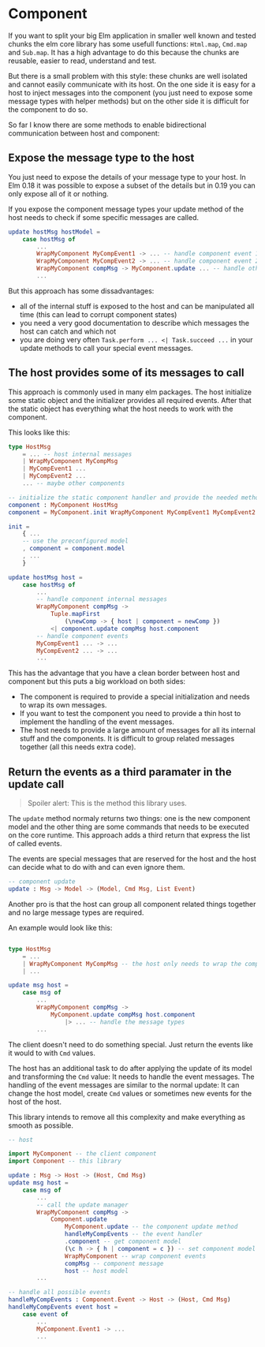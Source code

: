 # Component

If you want to split your big Elm application in smaller well known and tested chunks the elm core
library has some usefull functions: `Html.map`, `Cmd.map` and `Sub.map`. It has a
high advantage to do this because the chunks are reusable, easier to read, understand and test.

But there is a small problem with this style: these chunks are well isolated and cannot easily
communicate with its host. On the one side it is easy for a host to inject messages into the
component (you just need to expose some message types with helper methods) but on the other side it
is difficult for the component to do so.

So far I know there are some methods to enable bidirectional communication between host and
component:

## Expose the message type to the host

You just need to expose the details of your message type to your host. In Elm 0.18 it was possible
to expose a subset of the details but in 0.19 you can only expose all of it or nothing.

If you expose the component message types your update method of the host needs to check if some
specific messages are called.

```elm
update hostMsg hostModel =
    case hostMsg of
        ...
        WrapMyComponent MyCompEvent1 -> ... -- handle component event 1
        WrapMyComponent MyCompEvent2 -> ... -- handle component event 2
        WrapMyComponent compMsg -> MyComponent.update ... -- handle other cases by the component itself
        ...
```

But this approach has some dissadvantages:
- all of the internal stuff is exposed to the host and can be manipulated all time (this can lead to
  corrupt component states)
- you need a very good documentation to describe which messages the host can catch and which not
- you are doing very often `Task.perform ... <| Task.succeed ...` in your update methods to call
  your special event messages.

## The host provides some of its messages to call

This approach is commonly used in many elm packages. The host initialize some static object and the initializer provides all required events. After that the static object has everything what the host needs to work with the component.

This looks like this:

```elm
type HostMsg
    = ... -- host internal messages
    | WrapMyComponent MyCompMsg
    | MyCompEvent1 ...
    | MyCompEvent2 ...
    ... -- maybe other components

-- initialize the static component handler and provide the needed methods
component : MyComponent HostMsg
component = MyComponent.init WrapMyComponent MyCompEvent1 MyCompEvent2 ...

init =
    { ...
    -- use the preconfigured model
    , component = component.model
    , ...
    }

update hostMsg host =
    case hostMsg of
        ...
        -- handle component internal messages
        WrapMyComponent compMsg ->
            Tuple.mapFirst
                (\newComp -> { host | component = newComp })
            <| component.update compMsg host.component
        -- handle component events
        MyCompEvent1 ... -> ... 
        MyCompEvent2 ... -> ...
        ...
```

This has the advantage that you have a clean border between host and component but this puts a big
workload on both sides:
- The component is required to provide a special initialization and needs to wrap its own messages.
- If you want to test the component you need to provide a thin host to implement the handling of the
  event messages.
- The host needs to provide a large amount of messages for all its internal stuff and the
  components. It is difficult to group related messages together (all this needs extra code).

## Return the events as a third paramater in the update call

> Spoiler alert: This is the method this library uses.

The `update` method normaly returns two things: one is the new component model and the other
thing are some commands that needs to be executed on the core runtime. This approach adds a third
return that express the list of called events. 

The events are special messages that are reserved for the host and the host can decide what to do with and can even ignore them.

```elm
-- component update
update : Msg -> Model -> (Model, Cmd Msg, List Event)
```

Another pro is that the host can group all component related things together and no large message
types are required.

An example would look like this:

```elm

type HostMsg
    = ...
    | WrapMyComponent MyCompMsg -- the host only needs to wrap the component internal messages
    | ... 

update msg host =
    case msg of
        ...
        WrapMyComponent compMsg ->
            MyComponent.update compMsg host.component
                |> ... -- handle the message types
        ...
```

The client doesn't need to do something special. Just return the events like it would to with `Cmd` values.

The host has an additional task to do after applying the update of its model and transforming the `Cmd` value: It needs to handle the event messages. The handling of the event messages are similar to the normal update: It can change the host model, create `Cmd` values or sometimes new events for the host of the host.

This library intends to remove all this complexity and make everything as smooth as possible. 

```elm
-- host

import MyComponent -- the client component
import Component -- this library

update : Msg -> Host -> (Host, Cmd Msg)
update msg host =
    case msg of
        ...
        -- call the update manager
        WrapMyComponent compMsg ->
            Component.update
                MyComponent.update -- the component update method
                handleMyCompEvents -- the event handler
                .component -- get component model
                (\c h -> { h | component = c }) -- set component model
                WrapMyComponent -- wrap component events
                compMsg -- component message
                host -- host model
        ...

-- handle all possible events
handleMyCompEvents : Component.Event -> Host -> (Host, Cmd Msg)
handleMyCompEvents event host =
    case event of
        ...
        MyComponent.Event1 -> ...
        ...
```
